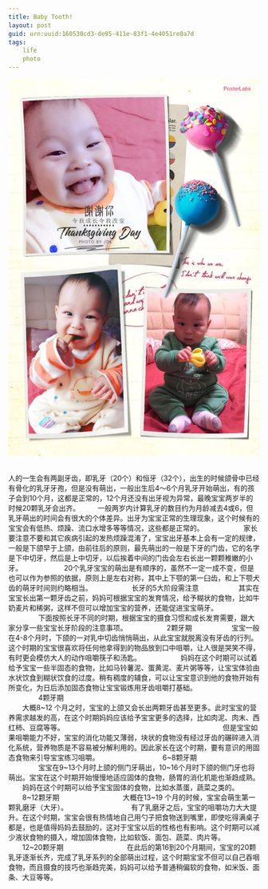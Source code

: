 ```yaml
---
title: Baby Tooth!
layout: post
guid: urn:uuid:160530cd3-de95-411e-83f1-4e4051re0a7d
tags:    
    life   
    photo
---
```

![Baby tooth](/media/files/2017/tooth.JPG) 

人的一生会有两副牙齿，即乳牙（20个）和恒牙（32个），出生的时候颌骨中已经有骨化的乳牙牙孢，但是没有萌出，一般出生后4～6个月乳牙开始萌出，有的孩子会到10个月，这都是正常的，12个月还没有出牙视为异常，最晚宝宝两岁半的时候20颗乳牙会出齐。     　　
一般两岁内计算乳牙的数目约为月龄减去4或6，但乳牙萌出的时间会有很大的个体差异。出牙为宝宝正常的生理现象，这个时候有的宝宝会有低热、烦躁、流口水增多等等情况，这些都是正常的。     　　
　　家长要注意不要和其它疾病引起的发热烦躁混淆了，宝宝出牙基本上会有一定的规律，一般是下颌早于上颌，由前往后的原则，最先萌出的一般是下牙的门齿，它的名字是下中切牙，然后是上中切牙，以后挨着中间的门齿会左右长出一颗颗稚嫩的小牙。     　　 
　　 20个乳牙宝宝的萌出是有顺序的，虽然不一定一成不变，但是也可以作为参照的依据，原则上是左右对称，其中上下颚的第一臼齿，和上下颚犬齿的萌牙时间则约略相当。     　　
　　长牙的5大阶段需注意     　　
　　其实在宝宝长出第一颗牙齿之前，妈妈可根据宝宝的发育情况，给予糊状的食物，比如牛奶麦片和稀粥，这样不但可以增加宝宝的营养，还能促进宝宝萌牙。     　　
　　下面按照长牙不同的时期，根据宝宝的摄食习惯和成长发育需要，跟大家分享一些宝宝长牙阶段的注意事项。     　　
　　2颗牙期     　　
　　宝宝一般在4-8个月时，下颌的一对乳中切齿悄悄萌出，从此宝宝就脱离没有牙齿的行列。这个时期的宝宝很喜欢将任何他拿得到的物品放到口中咀嚼，让人很是哭笑不得，有时更会模仿大人的动作咀嚼筷子和汤匙。     　　
　　妈妈在这个时期可以试着给予宝宝一些半固态的食物，比如马铃薯泥、蛋黄泥、麦片粥等等，让宝宝体验由水状饮食到糊状饮食的过度。稍有稠度的辅食，可以让宝宝意识到他的食物开始有所变化，为日后添加固态食物让宝宝锻炼用牙齿咀嚼打基础。     　　     　　
　　4颗牙期    
　　大概8~12 个月之时，宝宝的上颌又会长出两颗牙齿甚至更多。此时宝宝的营养需求越发的高，在这个时期妈妈应该给予宝宝更多的选择，比如肉泥、肉末、西红柿、豆腐等等。      　　    　　     　　     　　     　　     　　
　　但是宝宝如果咀嚼能力不好，宝宝的消化功能又薄弱，块状的食物没有经过牙齿的碾碎进入消化系统，营养物质是不容易被分解利用的。因此家长在这个时期，要有意识的用固态食物来引导宝宝练习咀嚼。      　　    　　
　　6~8颗牙期      　　    　　
　　宝宝在9~13个月时上颌的侧门牙萌出，10~16个月时下颌的侧门牙也将萌出。宝宝在这个时期开始慢慢地适应固体的食物，肠胃的消化机能也渐趋成熟。
　　妈妈在这个时期可以给予宝宝固体的食物，比如水蒸蛋，蔬菜之类的。
　　8~12颗牙期      　　    　　
　　大概在13~19 个月的时候，宝宝会萌生第一颗乳磨牙（大牙）。      　　    　　
　　有了乳磨牙之后，宝宝的咀嚼功力大大提升。在这个时期，宝宝会很有热情地自己用勺子把食物送到嘴里，即使吃得满桌子都是，也是值得妈妈去鼓励的，这对于宝宝以后的性格也有影响。这个时期可以减少液状食物的摄入，增加固体食物，比如软饭、面包、蔬菜、肉片等。
　　12~20颗牙期      　　    　　
　　在此后的第16到20个月期间，宝宝的20颗乳牙逐渐长齐，完成了乳牙系列的全部萌出过程，这个时期宝宝不但可以自己吞咽食物，而且摄食的技巧也渐趋完美，妈妈可以给予普通稍偏软的食物，如米饭、面条、大豆等等。   
